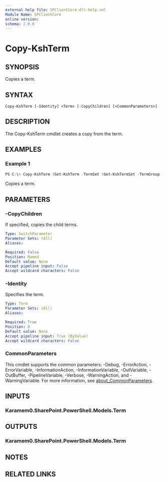 ```yaml
---
external help file: SPClientCore.dll-help.xml
Module Name: SPClientCore
online version:
schema: 2.0.0
---
```


# Copy-KshTerm

## SYNOPSIS
Copies a term.

## SYNTAX

```
Copy-KshTerm [-Identity] <Term> [-CopyChildren] [<CommonParameters>]
```

## DESCRIPTION
The Copy-KshTerm cmdlet creates a copy from the term.

## EXAMPLES

### Example 1
```powershell
PS C:\> Copy-KshTerm (Get-KshTerm -TermSet (Get-KshTermSet -TermGroup (Get-KshTermGroup -TermGroupName 'Company') -TermSetName 'Department') -TermName 'Human Resources')
```

Copies a term.

## PARAMETERS

### -CopyChildren
If specified, copies the child terms.

```yaml
Type: SwitchParameter
Parameter Sets: (All)
Aliases:

Required: False
Position: Named
Default value: None
Accept pipeline input: False
Accept wildcard characters: False
```

### -Identity
Specifies the term.

```yaml
Type: Term
Parameter Sets: (All)
Aliases:

Required: True
Position: 0
Default value: None
Accept pipeline input: True (ByValue)
Accept wildcard characters: False
```

### CommonParameters
This cmdlet supports the common parameters: -Debug, -ErrorAction, -ErrorVariable, -InformationAction, -InformationVariable, -OutVariable, -OutBuffer, -PipelineVariable, -Verbose, -WarningAction, and -WarningVariable. For more information, see [about_CommonParameters](http://go.microsoft.com/fwlink/?LinkID=113216).

## INPUTS

### Karamem0.SharePoint.PowerShell.Models.Term

## OUTPUTS

### Karamem0.SharePoint.PowerShell.Models.Term

## NOTES

## RELATED LINKS
